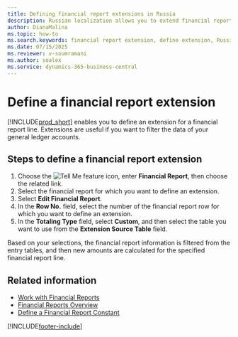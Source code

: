 ```yaml
---
title: Defining financial report extensions in Russia
description: Russian localization allows you to extend financial report lines for customized data filtering.
author: DianaMalina
ms.topic: how-to
ms.search.keywords: financial report extension, define extension, Russia
ms.date: 07/15/2025
ms.reviewer: v-soumramani
ms.author: soalex
ms.service: dynamics-365-business-central
---
```


# Define a financial report extension

[!INCLUDE[prod_short](../../includes/prod_short.md)] enables you to define an extension for a financial report line. Extensions are useful if you want to filter the data of your general ledger accounts.

## Steps to define a financial report extension

1. Choose the ![Tell Me feature](../../media/ui-search/search_small.png "Tell me what you want to do") icon, enter **Financial Report**, then choose the related link.
1. Select the financial report for which you want to define an extension.
1. Select **Edit Financial Report**.
1. In the **Row No.** field, select the number of the financial report row for which you want to define an extension.
1. In the **Totaling Type** field, select **Custom**, and then select the table you want to use from the **Extension Source Table** field.

Based on your selections, the financial report information is filtered from the entry tables, and then new amounts are calculated for the specified financial report line.

## Related information

- [Work with Financial Reports](How-to-Work-with-Account-Schedules.md)  
- [Financial Reports Overview](account-schedules-overview.md)  
- [Define a Financial Report Constant](How-to-Define-an-Account-Schedule-Constant.md)  

[!INCLUDE[footer-include](../../includes/footer-banner.md)]
